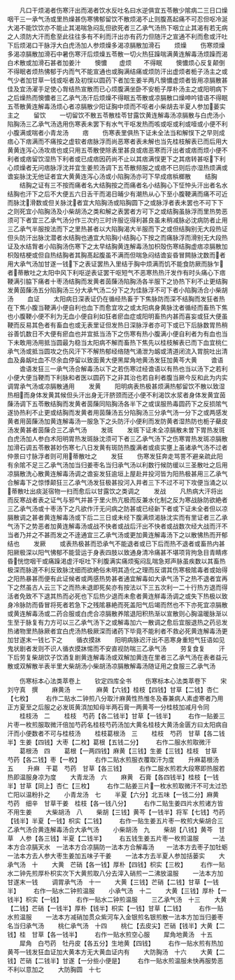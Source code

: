 <!-- { "loadSidebar": true } -->
　　凡口干烦渴者伤寒汗出而渴者饮水反吐名曰水逆俱宜五苓散少隂病二三日口燥咽干三一承气汤或里热燥甚伤寒怫郁留饮不散烦渴不止则腹髙起痛不可忍但呕冷涎大渴不能饮饮亦不能止其渴喘急闷乱但欲死者三乙承气汤热下咽立止其渴有若无病之人须防大汗而愈至此往往多有不利而汗出亦有药力但随汗之宣通不利而愈或汗吐下后烦渴口干脉浮大白虎汤加人参烦燥多渴凉膈散加滑石
　　烦燥
　　伤寒烦燥多渴凉膈散加滑石中暑伤寒汗后烦燥五苓散一切火热狂躁喘满黄连解毒汤烦躁而渴白术散或加滑石甚者加姜汁
　　懊憹　　虚烦　　不得眠
　　懊憹烦心反复颠倒不得眠者烦热怫郁于内而气不能宣通也或胸满结痛或烦防汗出虚烦者栀子汤主之或气少者加甘草一钱或呕者及初悮以圆药下者加生姜半两凡懊憹虚烦者皆用凉膈散甚佳及宜汤濯手足使心胷结热宣散而已心烦腹满坐卧不安栀子厚朴汤主之或阳明病下之后燥热而懊憹者三乙承气汤汗后烦燥不得眠五苓散或凉膈散口燥呻吟错语不得眠五苓散黄连解毒汤烦心者凉膈散少阳证胸中烦而不呕者小柴胡去半夏人参加蒌实主之
　　留饮
　　一切留饮不散五苓散桂苓甘露饮黄连解毒汤凉膈散与白虎汤小陷胸汤三乙承气汤选用伤寒表未罢下有水气干呕发热而咳或呕或利或噎或小便不利小腹满或喘者小青龙汤
　　痞
　　伤寒表里俱热下证未全法当和解悮下之早则成痞心下痞满而不痛按之虚软者痞脉浮而尚恶寒者表未解也当先桂枝解表已而后用大黄黄连泻心汤攻痞也或只用五苓散使除表里甚良或痞恶寒而汗出者或痞而烦小便不利者或痞留饮湿热下利者或已成痞因药尚不止以其痞满悮更下之其痞转甚呕下利心烦燥者无问痞脉浮沈并宜生姜煎汤调下五苓散频服之或痞不已则后亦湿热烦满或谵妄脉沈无他证者宜大黄黄连泻心汤或小陷胸汤亦可下早成痞梹榔散
　　结胸
　　结胸之证有三不按而痛者名大结胸按之而痛者名小结胸心下怔忡头汗出者名水结胸也汗下之后不大便五六日舌干而渴日晡少有潮热从心下至小腹鞕满而痛不可近而脉沈滑数或但关脉沈者宜大陷胸汤或陷胸圆下之或脉浮者表未罢也不可下下之则死宜小陷胸汤及小柴胡汤之类和解之表罢者方可下之或结胸虽脉浮而里热势恶须可下者宜三乙承气汤分作三次约三时许服讫得利甚良虽未稍减脉必沈病防者止用三乙承气半服按法而下之里热甚者以大陷胸渴大半服而下之或但结胸别无大段热证但头防汗出脉沈潜者水结胸也通宜大陷胸小结胸心下按之而痛脉浮而滑别无大段热证及水结胷者小陷胸汤伤寒下之太早结胸黄连解毒汤加枳殻伤寒结胸虚痞凉膈散加枳殻桔梗或但自热结胸者其胸髙起腹虽不满而但喘急闷结谵妄昏冒闗脉沈数而者用大承气汤加甘遂一钱下之表证罢热入里结于胸中烦满而饥不能食防厥而脉乍者蒂散吐之太阳中风下利呕逆表证罢干呕短气不恶寒热热汗发作有时头痛心下痞鞕满引脇下痛者十枣汤结胸而发黄者茵蔯汤陷胸汤各半服下之协热下利不止更结胸发黄茵蔯汤五分陷胸汤三分大承气汤二分下之为佳脉浮不可下者小陷胸汤合小柴胡汤
　　血证
　　太阳病日深表证仍在循经热畜于下焦脉防而深不结胸而发狂者热在下焦小腹当鞕满小便自利也血下而愈宜攻之或太阳病身黄脉沈者循经而畜热下焦也小腹鞕小便不利为无血小便自利如狂者瘀血症或阳明畜热内甚而喜妄或狂大便虽鞕而反易其色者有畜血也或无表里证但发热日深脉浮者亦可下或已下后脉数胃热稍谷善饥数日不大便有瘀血也并宜抵当汤下之伤寒有热小腹满小便自利者为有血也当下未敢用汤用抵当圆最为稳当太阳病不解而畜热下焦先以桂枝解表已而下血宜桃仁承气汤或抵当圆攻之伤风汗下不解热郁经络随气涌泄为衂或清道闭流入胃脘吐出清血及鼻衂吐血不尽余血停留以致面黄大便黑犀角地黄汤发狂加黄芩大黄
　　谵语
　　谵语发狂三一承气汤合解毒汤以下之若伤寒过经谵语以有热也当以汤下之若利小便大便当鞕而下利脉和者医以圆药下之非其治也若自利者腹当厥今反和此为内实调胃承气汤或凉膈散通用
　　发黄
　　阳明病表热极甚烦满热郁留饮不散以致湿热相而身体发黄其候但头汗出身无汗脐颈而还小便不利渴饮水浆者身体发黄宜茵蔯汤调下五苓散结胸而发黄者茵蔯同陷胸汤各半下之或误服热毒圆药下之反损隂气遂协热利不止更或结胸而发黄者用茵蔯汤五分陷胸汤三分承气汤一分下之或两感发黄者用茵蔯汤加黄连解毒汤一服急下之头防汗小便利而发防黄者湿热防也栀子蘗皮汤发黄甚者茵蔯合三乙承气汤
　　发斑
　　发斑下证未全凉膈散未曽下胃热发斑白虎汤加人参白术阳明胃热发斑脉沈须可下者三乙承气汤下之伤寒胃热发斑凉膈散加滑石调五苓散甚妙伤寒七八日发黄有斑防热腹满者或痰实壅上虽诸承气汤不过者仲景曰寸脉浮者则可用蒂散吐之
　　发狂
　　伤寒发狂奔走骂詈不避亲疏此阳有余隂不足三乙承气汤加当归姜枣名当归承气汤以利数行候防缓以三圣散吐之后用凉膈散洗心散黄连解毒汤调之谵妄发狂逾垣上屋赴井投河皆为阳热极甚用三乙承气合解毒下之惊悸颠狂三乙承气汤发狂极甚投河入井者三下不过不可下攻便当涌之以蒂散吐出痰涎宿物一扫而愈后以甘露饮之类调之
　　发战
　　凡热病大汗将出而反寒战者表之证气与邪气并甚于里火热亢极而反兼水化制之反为寒战脉防欲絶者三乙承气汤或十枣汤下之凡欲作汗无问病之防甚或已经新下者或下证未全者但以凉膈散调之甚者黄连解毒汤或下后二三日或未经下腹满烦渴脉沈实而有里证者三乙承气汤下之势恶者加黄连解毒汤或战不快者或战后汗出不快者或战数次经大战而汗不当者乃并之不甚而发之不逹通宜三乙承气汤或更加黄连解毒汤下之以散怫热而开郁结也
　　发厥
　　或表热极甚而恐承气不能退者或已下后而热不退者或畜热内甚阳厥极深以阳气怫郁不能营运于身表四肢以致通身清冷痛甚不堪项背拘急目青睛疼昏恍惚咽干或痛躁渇虚汗呕吐下利腹满实痛烦寃闷乱喘急郑声脉虽疾数以其畜热极深而脉道不利反致脉沈细而欲絶俗未明其造化之理而反谓其伤寒极隂毒者或始得之阳热暴甚而便有此证候者或两感热势甚者通宜解毒如大承气汤下之热不退者宜再下之然虽古人云三下之而热未退即死矣亦有按法以下三五次利一二十行热方退而得活者免致不下退其热而必死也下后热少退而未愈者黄连觧毒汤调之或失下热极以致身冷脉防而昏冒将死者若急下之残隂暴絶而死盖阳气后竭而然也不下亦死宜凉膈散或黄连解毒汤或二药合服或白虎合凉膈散养隂退阳积热渐以宣散则心胸温暖脉渐以生至于脉复有力方可以三乙承气汤下之或解毒加六一散调之愈后宜服退热之药忌发热诸物里热脉厥者宜白虎汤热极厥深而诸药下毕竟不能利者不救必死黄连解毒汤更加甘遂末一钱匕下之
　　循衣摸牀
　　阳明病脉迟汗出不恶寒身重短气狂语如见鬼状剧者发则不识人循衣摸牀惕而不安直视防喘三乙承气汤
　　劳复食复
　　汗下后劳复柴胡饮子饮酒复剧黄连解毒汤或双解加黄连在里者三乙承气汤在表者益元散或双解散半表半里大柴胡汤小柴胡汤凉膈散解毒汤随证用之食服三乙承气汤















　　伤寒标本心法类萃卷上
　　钦定四库全书
　　伤寒标本心法类萃卷下
　　宋　刘守真　撰
　　麻黄汤　一
　　麻黄【六钱】桂枝【四钱】甘草【二钱】杏仁【七枚】
　　右作二贴水二钟煎八分取汁麻黄性热惟冬及春兼病人素虚寒者乃用正方夏至之后服之必发斑黄湏加知母半两石膏一两黄芩一分桂枝加减月令同
　　桂枝汤　二
　　桂枝　芍药【各二钱半】甘草【一钱半】
　　右作一贴姜三片枣一枚煎服取微汗倍加芍药名桂枝芍药汤加大黄名桂枝大黄汤金匮方曰太阳病自汗而小便数者不可与桂枝汤
　　桂枝葛根汤　三
　　桂枝　芍药　甘草【各二钱半】生姜【四钱】大枣【二枚】葛根【五钱二分】
　　右作二服水煎取微汗
　　葛根汤　四
　　葛根【一两四钱】麻黄【三钱】生姜【三钱】桂枝　甘草　芍药【各二钱】枣【一枚】
　　右作二贴水煎服衣覆取汗为度
　　升麻葛根汤　五
　　升麻　干葛　芍药　甘草【各三钱】
　　右作二服水煎若大段寒即热服若热即温服身凉为度
　　大青龙汤　六
　　麻黄　石膏【各四钱半】桂枝【一钱半】甘草【同上】杏仁【三枚】
　　右作二贴姜三片一枚水煎取微汗不可太过恐亡阳以温粉扑之
　　小青龙汤　七
　　半夏【六分】北五味【一钱二分】麻黄　芍药　细辛　甘草干姜　桂枝【各一钱八分】
　　右作二贴生姜四片水煎诸方皆不用生姜
　　大柴胡汤　八
　　柴胡【三钱】黄芩【一钱半】将军【七钱】芍药【钱半】半夏【一钱】枳实【二钱】
　　右作一贴生姜五片枣一枚煎大柴胡合三乙承气汤合黄连解毒汤合大承气汤
　　小柴胡汤　九
　　柴胡【八钱】黄芩　甘草　人参【各三钱】半夏【二钱半】
　　右五钱生姜五片枣一枚煎温服
　　一法本方合凉膈天水　一法本方合凉膈防一法本方合解毒汤　　一法本方去枣子加牡蛎一法本方去人参大枣生姜加五味子干姜
　　一法本方去半夏人参加括蒌实
　　大承气汤　十
　　大黄　芒硝【各一钱】厚朴【四钱】枳实【三枚】
　　右作一贴水二钟先煎厚朴枳实次下大黄煎取八分去滓入硝煎一二沸放温服
　　一法本方加甘遂末一钱
　　调胃承气汤　十一
　　大黄【三钱】芒硝【二钱】甘草【一钱半】
　　右作一贴水二钟煎温服
　　小承气汤　十二
　　大黄【三钱】厚朴【一钱半】枳实【一钱】
　　右作一贴水二钟煎温服
　　三乙承气汤　十三
　　大黄【二钱】芒硝【一钱半】厚朴【钱半】枳实【一钱】甘草【二钱】
　　右作一贴水煎温服
　　一法本方减硝加贯众紫河车入金银煎名银煎散一法本方加当归姜枣名当归承气汤
　　桃仁承气汤　十四
　　桃仁【去皮尖】芒硝【钱半】大黄【二钱】桂　甘草【各一钱半】
　　右作一贴水煎空心服
　　犀角地黄汤　十五
　　犀角　白芍药　牡丹皮【各五分】生地黄【四钱】
　　右作一贴水煎有热加黄芩一钱发狂血证加大黄本方无大黄血证内有
　　大防胸汤　十六
　　大黄【二钱】芒硝【二钱半】甘遂【一分些小便是】
　　右作一贴水煎温服未快再服势恶不利以意加之
　　大防胸圆　十七
